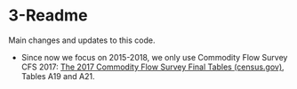# 3-Readme		

Main changes and updates to this code.

- Since now we focus on 2015-2018, we only use Commodity Flow Survey CFS 2017:  [The 2017 Commodity Flow Survey Final Tables (census.gov)](https://www.census.gov/data/tables/2017/econ/cfs/aff-2017.html), Tables A19 and A21.
